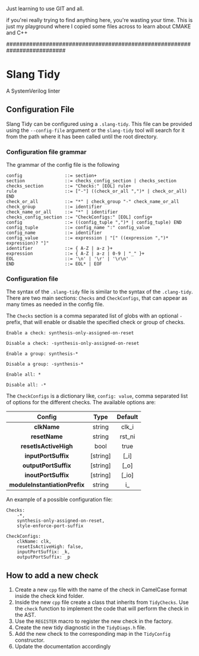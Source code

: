 
Just learning to use GIT and all. 

if you'rei really trying to find anything here, you're wasting your time.  This is just my playground
where I copied some files across to learn about CMAKE and C++

##########################################################################
# Slang Tidy

A SystemVerilog linter

## Configuration File

Slang Tidy can be configured using a `.slang-tidy`. This file can be provided using the `--config-file` argument or the
`slang-tidy` tool will search for it from the path where it has been called until the root directory.

### Configuration file grammar

The grammar of the config file is the following

```
config                ::= section+
section               ::= checks_config_section | checks_section
checks_section        ::= "Checks:" [EOL] rule+
rule                  ::= ["-"] ((check_or_all ",")* | check_or_all) END
check_or_all          ::= "*" | check_group "-" check_name_or_all
check_group           ::= identifier
check_name_or_all     ::= "*" | identifier
checks_config_section ::= "CheckConfigs:" [EOL] config+
config                ::= ((config_tuple ",")* | config_tuple) END
config_tuple          ::= config_name ":" config_value
config_name           ::= identifier
config_value          ::= expression | "[" ((expression ",")* expression)? "]"
identifier            ::= { A-Z | a-z }+
expression            ::= { A-Z | a-z | 0-9 | "_" }+
EOL                   ::= '\n' | '\r' | '\r\n'
END                   ::= EOL* | EOF
```

### Configuration file

The syntax of the `.slang-tidy` file is similar to the syntax of the `.clang-tidy`. There are two main
sections: `Checks` and `CheckConfigs`, that can appear as many times as needed in the config file.

The `Checks` section is a comma separated list of globs with an optional `-` prefix, that will enable or disable
the specified check or group of checks.

```
Enable a check: synthesis-only-assigned-on-reset

Disable a check: -synthesis-only-assigned-on-reset

Enable a group: synthesis-*

Disable a group: -synthesis-*

Enable all: *

Disable all: -*
```

The `CheckConfigs` is a dictionary like, `config: value`, comma separated list of options for the different checks.
The available options are:

|            Config             |   Type   | Default |
|:-----------------------------:|:--------:|:-------:|
|          **clkName**          |  string  |  clk_i  |
|         **resetName**         |  string  | rst_ni  |
|     **resetIsActiveHigh**     |   bool   |  true   |
|      **inputPortSuffix**      | [string] |  [_i]   |
|     **outputPortSuffix**      | [string] |  [_o]   |
|      **inoutPortSuffix**      | [string] |  [_io]  |
| **moduleInstantiationPrefix** |  string  |   i_    |

An example of a possible configuration file:
```
Checks:
    -*,
    synthesis-only-assigned-on-reset,
    style-enforce-port-suffix

CheckConfigs:
    clkName: clk,
    resetIsActiveHigh: false,
    inputPortSuffix: _k,
    outputPortSuffix: _p
```

## How to add a new check

1. Create a new `cpp` file with the name of the check in CamelCase format inside the check kind folder.
2. Inside the new `cpp` file create a class that inherits from `TidyChecks`. Use the `check` function to implement
   the code that will perform the check in the AST.
3. Use the `REGISTER` macro to register the new check in the factory.
4. Create the new tidy diagnostic in the `TidyDiags.h` file.
5. Add the new check to the corresponding map in the `TidyConfig` constructor.
6. Update the documentation accordingly

